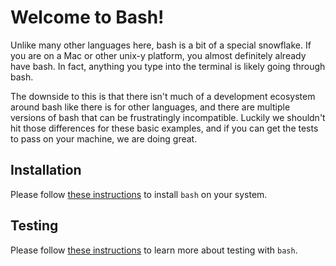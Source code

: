 # Welcome to Bash!

Unlike many other languages here, bash is a bit of a special snowflake.
If you are on a Mac or other unix-y platform, you almost definitely
already have bash. In fact, anything you type into the terminal is
likely going through bash.

The downside to this is that there isn't much of a development
ecosystem around bash like there is for other languages, and there are
multiple versions of bash that can be frustratingly incompatible. Luckily
we shouldn't hit those differences for these basic examples, and if you
can get the tests to pass on your machine, we are doing great.

## Installation

Please follow [these instructions](https://exercism.org/docs/tracks/bash/installation) to install `bash` on your system.

## Testing

Please follow [these instructions](https://exercism.org/docs/tracks/bash/tests) to learn more about testing with `bash`.
